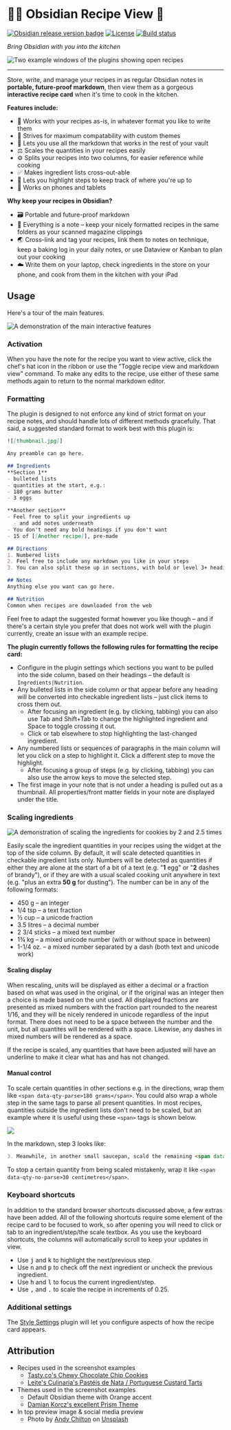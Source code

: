 # 🧑‍🍳 Obsidian Recipe View 🥘

<a href="https://github.com/lachholden/obsidian-recipe-view/releases/latest">![Obsidian release version badge](https://img.shields.io/github/v/release/lachholden/obsidian-recipe-view?logo=obsidian&color=rgb(125%2C58%2C237))</a> <a href="https://github.com/lachholden/obsidian-recipe-view/blob/release/LICENSE">![License](https://img.shields.io/github/license/lachholden/obsidian-recipe-view?color=blue)</a> <a href="https://github.com/lachholden/obsidian-recipe-view/actions/workflows/npm_build.yml">![Build status](https://img.shields.io/github/actions/workflow/status/lachholden/obsidian-recipe-view/npm_build.yml)</a>



*Bring Obsidian with you into the kitchen*

![Two example windows of the plugins showing open recipes](docs/_static/preview.png)

---

Store, write, and manage your recipes in as regular Obsidian notes in **portable, future-proof markdown**, then view them as a gorgeous **interactive recipe card** when it's time to cook in the kitchen.

**Features include:**
- 📒 Works with your recipes as-is, in whatever format you like to write them
- 🎨 Strives for maximum compatability with custom themes
- 🌈 Lets you use all the markdown that works in the rest of your vault
- ⚖️ Scales the quantities in your recipes easily
- ⚙️ Splits your recipes into two columns, for easier reference while cooking
- ✅ Makes ingredient lists cross-out-able
- 📌 Lets you highlight steps to keep track of where you're up to
- 📱 Works on phones and tablets

**Why keep your recipes in Obsidian?**
- 🗃 Portable and future-proof markdown
- 📝 Everything is a note – keep your nicely formatted recipes in the same folders as your scanned magazine clippings
- 🌏 Cross-link and tag your recipes, link them to notes on technique, keep a baking log in your daily notes, or use Dataview or Kanban to plan out your cooking
- ☁️ Write them on your laptop, check ingredients in the store on your phone, and cook from them in the kitchen with your iPad

## Usage

Here's a tour of the main features.

![A demonstration of the main interactive features](docs/_static/interactive.gif)

### Activation
When you have the note for the recipe you want to view active, click the chef's hat icon in the ribbon or use the "Toggle recipe view and markdown view" command. To make any edits to the recipe, use either of these same methods again to return to the normal markdown editor.

### Formatting
The plugin is designed to not enforce any kind of strict format on your recipe notes, and should handle lots of different methods gracefully. That said, a suggested standard format to work best with this plugin is:

```markdown
![[thumbnail.jpg]]

Any preamble can go here.

## Ingredients
**Section 1**
- bulleted lists
- quantities at the start, e.g.:
- 180 grams butter
- 3 eggs

**Another section**
- Feel free to split your ingredients up
  - and add notes underneath
- You don't need any bold headings if you don't want
- 15 of [[Another recipe]], pre-made

## Directions
1. Numbered lists
2. Feel free to include any markdown you like in your steps
3. You can also split these up in sections, with bold or level 3+ headings

## Notes
Anything else you want can go here.

## Nutrition
Common when recipes are downloaded from the web
```

Feel free to adapt the suggested format however you like though – and if there's a certain style you prefer that does not work well with the plugin currently, create an issue with an example recipe.

**The plugin currently follows the following rules for formatting the recipe card:**
- Configure in the plugin settings which sections you want to be pulled into the side column, based on their headings – the default is `Ingredients|Nutrition`.
- Any bulleted lists in the side column *or* that appear before any heading will be converted into checkable ingredient lists – just click items to cross them out.
    - After focusing an ingredient (e.g. by clicking, tabbing) you can also use Tab and Shift+Tab to change the highlighted ingredient and Space to toggle crossing it out.
    - Click or tab elsewhere to stop highlighting the last-changed ingredient.
- Any numbered lists or sequences of paragraphs in the main column will let you click on a step to highlight it. Click a different step to move the highlight.
    - After focusing a group of steps (e.g. by clicking, tabbing) you can also use the arrow keys to move the selected step.
- The first image in your note that is not under a heading is pulled out as a thumbnail. All properties/front matter fields in your note are displayed under the title.


### Scaling ingredients
![A demonstration of scaling the ingredients for cookies by 2 and 2.5 times](docs/_static/scaling.gif)

Easily scale the ingredient quantities in your recipes using the widget at the top of the side column. By default, it will scale detected quantities in checkable ingredient lists only. Numbers will be detected as quantities if either they are alone at the start of a bit of a text (e.g. "**1** egg" or "**2** dashes of brandy"), or if they are with a usual scaled cooking unit anywhere in text (e.g. "plus an extra **50 g** for dusting"). The number can be in any of the following formats:
- 450 g – an integer
- 1/4 tsp – a text fraction
- ½ cup – a unicode fraction
- 3.5 litres – a decimal number
- 2 3/4 sticks – a mixed text number
- 1¾ kg – a mixed unicode number (with or without space in between)
- 1-1/4 oz. – a mixed number separated by a dash (both text and unicode work)

#### Scaling display
When rescaling, units will be displayed as either a decimal or a fraction based on what was used in the original, or if the original was an integer then a choice is made based on the unit used. All displayed fractions are presented as mixed numbers with the fraction part rounded to the nearest 1/16, and they will be nicely rendered in unicode regardless of the input format. There does not need to be a space between the number and the unit, but all quantites will be rendered with a space. Likewise, any dashes in mixed numbers will be rendered as a space.

If the recipe is scaled, any quantities that have been adjusted will have an underline to make it clear what has and has not changed.

#### Manual control
To scale certain quantities in other sections e.g. in the directions, wrap them like `<span data-qty-parse>180 grams</span>`. You could also wrap a whole step in the same tags to parse all present quantities. In most recipes, quantities outside the ingredient lists don't need to be scaled, but an example where it is useful using these `<span>` tags is shown below.

![](docs/_static/method_scaling.jpeg)

In the markdown, step 3 looks like:
```markdown
3. Meanwhile, in another small saucepan, scald the remaining <span data-qty-parse>1 cup milk (250 ml)</span>. Whisk the hot milk into the flour mixture.
```

To stop a certain quantity from being scaled mistakenly, wrap it like `<span data-qty-no-parse>30 centimetres</span>`.

### Keyboard shortcuts
In addition to the standard browser shortcuts discussed above, a few extras have been added. All of the following shortcuts require some element of the recipe card to be focused to work, so after opening you will need to click or tab to an ingredient/step/the scale textbox. As you use the keyboard shortcuts, the columns will automatically scroll to keep your updates in view.

- Use <kbd>j</kbd> and <kbd>k</kbd> to highlight the next/previous step.
- Use <kbd>n</kbd> and <kbd>p</kbd> to check off the next ingredient or uncheck the previous ingredient.
- Use <kbd>h</kbd> and <kbd>l</kbd> to focus the current ingredient/step.
- Use <kbd>,</kbd> and <kbd>.</kbd> to scale the recipe in increments of 0.25.

### Additional settings
The [Style Settings](https://github.com/mgmeyers/obsidian-style-settings) plugin will let you configure aspects of how the recipe card appears.

## Attribution
- Recipes used in the screenshot examples
    - [Tasty.co's Chewy Chocolate Chip Cookies  ](https://tasty.co/recipe/the-best-chewy-chocolate-chip-cookies)
    - [Leite's Culinaria's Pastéis de Nata / Portuguese Custard Tarts](https://leitesculinaria.com/7759/recipes-pasteis-de-nata.html)
- Themes used in the screenshot examples
    - Default Obsidian theme with Orange accent
    - [Damian Korcz's excellent Prism Theme](https://github.com/damiankorcz/Prism-Theme)
- In top preview image & social media preview
    - Photo by <a href="https://unsplash.com/@andyc?utm_source=unsplash&utm_medium=referral&utm_content=creditCopyText">Andy Chilton</a> on <a href="https://unsplash.com/photos/0JFveX0c778?utm_source=unsplash&utm_medium=referral&utm_content=creditCopyText">Unsplash</a>
  